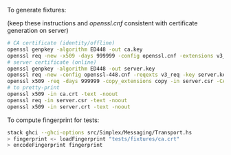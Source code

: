 To generate fixtures:

(keep these instructions and *openssl.cnf* consistent with certificate generation on server)

```sh
# CA certificate (identity/offline)
openssl genpkey -algorithm ED448 -out ca.key
openssl req -new -x509 -days 999999 -config openssl.cnf -extensions v3_ca -key ca.key -out ca.crt
# server certificate (online)
openssl genpkey -algorithm ED448 -out server.key
openssl req -new -config openssl-448.cnf -reqexts v3_req -key server.key -out server.csr
openssl x509 -req -days 999999 -copy_extensions copy -in server.csr -CA ca.crt -CAkey ca.key -out server.crt
# to pretty-print
openssl x509 -in ca.crt -text -noout
openssl req -in server.csr -text -noout
openssl x509 -in server.crt -text -noout
```

To compute fingerprint for tests:

```sh
stack ghci --ghci-options src/Simplex/Messaging/Transport.hs
> fingerprint <- loadFingerprint "tests/fixtures/ca.crt"
> encodeFingerprint fingerprint
```
